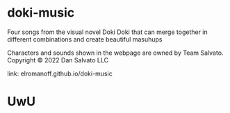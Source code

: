 # doki-music
Four songs from the visual novel Doki Doki that can merge together in different combinations and create beautiful masuhups

Characters and sounds shown in the webpage are owned by Team Salvato.
Copyright © 2022 Dan Salvato LLC

link: elromanoff.github.io/doki-music

# UwU
